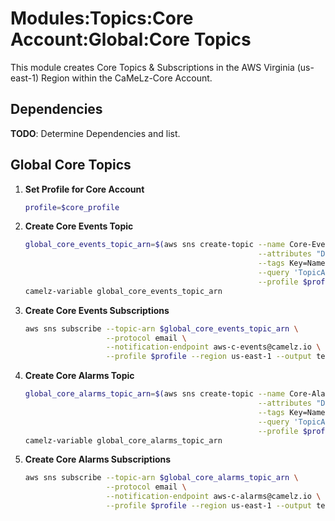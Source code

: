 # Modules:Topics:Core Account:Global:Core Topics

This module creates Core Topics & Subscriptions in the AWS Virginia (us-east-1) Region within the
CaMeLz-Core Account.


## Dependencies

**TODO**: Determine Dependencies and list.

## Global Core Topics

1. **Set Profile for Core Account**

    ```bash
    profile=$core_profile
    ```

1. **Create Core Events Topic**

    ```bash
    global_core_events_topic_arn=$(aws sns create-topic --name Core-Events \
                                                        --attributes "DisplayName=CMLC Events" \
                                                        --tags Key=Name,Value=Core-Events-Topic Key=Company,Value=CaMeLz Key=Environment,Value=Core \
                                                        --query 'TopicArn' \
                                                        --profile $profile --region us-east-1 --output text)
    camelz-variable global_core_events_topic_arn
    ```

1. **Create Core Events Subscriptions**

    ```bash
    aws sns subscribe --topic-arn $global_core_events_topic_arn \
                      --protocol email \
                      --notification-endpoint aws-c-events@camelz.io \
                      --profile $profile --region us-east-1 --output text
    ```

1. **Create Core Alarms Topic**

    ```bash
    global_core_alarms_topic_arn=$(aws sns create-topic --name Core-Alarms \
                                                        --attributes "DisplayName=CMLC Alarms" \
                                                        --tags Key=Name,Value=Core-Alarms-Topic Key=Company,Value=CaMeLz Key=Environment,Value=Core \
                                                        --query 'TopicArn' \
                                                        --profile $profile --region us-east-1 --output text)
    camelz-variable global_core_alarms_topic_arn
    ```

1. **Create Core Alarms Subscriptions**

    ```bash
    aws sns subscribe --topic-arn $global_core_alarms_topic_arn \
                      --protocol email \
                      --notification-endpoint aws-c-alarms@camelz.io \
                      --profile $profile --region us-east-1 --output text
    ```
